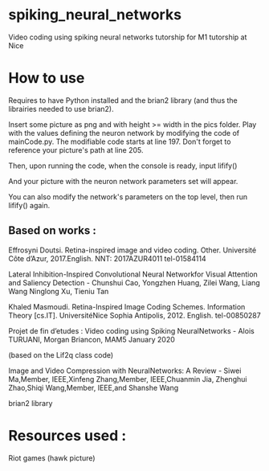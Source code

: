 # spiking_neural_networks
Video coding using spiking neural networks tutorship for M1 tutorship at Nice


# How to use 

Requires to have Python installed and the brian2 library (and thus the librairies needed to use brian2).


Insert some picture as png and with height >= width in the pics folder.
Play with the values defining the neuron network by modifying the code of mainCode.py.
The modifiable code starts at line 197.
Don't forget to reference your picture's path at line 205.

Then, upon running the code, when the console is ready, input 
lifify()

And your picture with the neuron network parameters set will appear.

You can also modify the network's parameters on the top level, then run lifify() again.




## Based on works :


Effrosyni Doutsi. Retina-inspired image and video coding. Other. Université Côte d’Azur, 2017.English. NNT: 2017AZUR4011   tel-01584114

Lateral Inhibition-Inspired Convolutional Neural Networkfor Visual Attention and Saliency Detection - Chunshui Cao,   Yongzhen Huang,      Zilei Wang,     Liang Wang       Ninglong Xu,     Tieniu Tan

Khaled Masmoudi. Retina-Inspired Image Coding Schemes. Information Theory [cs.IT]. UniversitéNice Sophia Antipolis, 2012. English. tel-00850287

Projet de fin d’etudes :  Video coding using Spiking NeuralNetworks - Alois TURUANI, Morgan Briancon, MAM5 January 2020 
	
(based on the Lif2q class code)
	
	
	
Image and Video Compression with NeuralNetworks: A Review - Siwei Ma,Member, IEEE,Xinfeng Zhang,Member, IEEE,Chuanmin Jia, Zhenghui Zhao,Shiqi Wang,Member, IEEE,and Shanshe Wang


brian2 library




# Resources used : 

Riot games (hawk picture)
